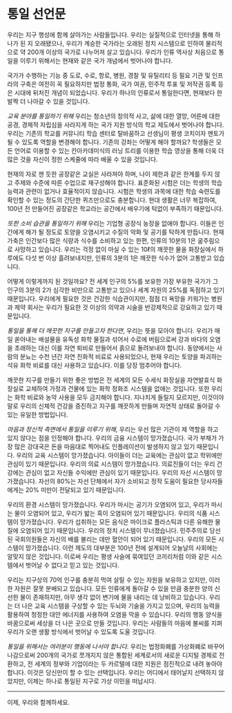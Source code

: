# 통일 선언문



우리는 지구 행성에 함께 살아가는 사람들입니다. 우리는 실질적으로 인터넷을 통해 하나가 된 지 오래됐으나, 우리가 계승한 국가라는 오래된 정치 시스템으로 인하여 물리적으로 약 200개 이상의 국가로 나누어져 살고 있습니다. 우리가 인류 역사상 처음으로 통일을 이루기 위해서는 현재와 같은 국가 개념에서 벗어나야 합니다.

국가가 수행하는 기능 중 도로, 수로, 항로, 병원, 경찰 및 유틸리티 등 필요 기관 및 인프라의 구축은 여전히 꼭 필요하지만 법정 통화, 국가 여권, 민주적 투표 및 저작권 등록 등은 시대에 뒤처진 개념이 되었습니다. 우리가 하나의 인류로서 통일한다면, 현재보다 한 발짝 더 나아갈 수 있을 것입니다.

*교육 분야를 통일하기 위해* 우리는 청소년의 창의적 사고, 삶에 대한 열망, 어른에 대한 공경, 경제적 자립심을 사라지게 하는 국가 지원 방식의 학교 제도에서 벗어나야 합니다. 우리는 기존의 학교를 커뮤니티 학습 센터로 탈바꿈하고 선생님이 평생 코치이자 멘토가 될 수 있도록 역할을 변경해야 합니다. 기존의 강좌는 어떻게 해야 할까요? 학생들은 모든 언어로 이용할 수 있는 칸아카데미식의 러닝 트리를 이용한 학습 영상을 통해 더욱 더 많은 것을 자신이 정한 스케줄에 따라 배울 수 있을 것입니다.

현재의 자로 잰 듯한 공장같은 교실은 사라져야 하며, 나이 제한과 같은 한계를 두지 않고 주제와 수준에 따른 수업으로 재구성해야 합니다. 표준화된 시험은 더는 학생의 학습 능력과 관련이 없거나 효율적이지 않습니다. 시험은 학생의 과목에 대한 학습 숙련도를 확인할 수 있는 정도의 간단한 퀴즈만으로도 충분합니다. 현대 생활은 너무 복잡하여, 100년 전 만들어진 공장같은 학교라는 공간에서 배우기에 턱없이 부족하기 때문입니다.

*또한 소비 습관을 통일하기 위해* 우리는 기업형 공장식 농장을 없애야 합니다. 이들은 인간에게 해가 될 정도로 토양을 오염시키고 수질의 악화 및 공기를 탁하게 만듭니다. 현재 가축은 인간보다 많은 식량과 식수를 소비하고 있는 한편, 인류의 10분의 1은 굶주림으로 사망하고 있습니다. 우리는 걱정 없이 마실 수 있는 10ℓ의 깨끗한 물을 화장실에서 하루에도 다섯 번 이상 흘려보내지만, 인류의 3분의 1은 깨끗한 식수가 없어 고통받고 있습니다.

어떻게 이렇게까지 된 것일까요? 전 세계 인구의 5%를 보유한 가장 부유한 국가가 그 인구의 3분의 2가 심각한 비만으로 고통받고 있으나 세계 자원의 25%를 독점하고 있기 때문입니다. 우리에게 필요한 것은 건강한 식습관이지만, 점점 더 욕망을 키워가는 병원과 제약 회사는 우리가 필요한 것 이상의 의약과 시술을 반강제적으로 강요하고 있기 때문입니다.

*통일을 통해 더 깨끗한 지구를 만들고자 한다면*, 우리는 뜻을 모아야 합니다. 우리가 매일 쏟아내는 배설물을 유독성 화학 물질과 섞어서 수로에 버림으로써 강과 바다의 오염을 초래하는 대신 이를 자연 퇴비로 만들어서 흙으로 돌려보내야 합니다. 동양에서는 사람의 분뇨는 수천 년간 자연 친화적 비료로 사용되었으나, 현재 우리는 토양을 파괴하는 석유 화학 비료를 대신 사용하고 있습니다. 이를 당장 멈추어야 합니다.

깨끗한 지구를 만들기 위한 좋은 방법은 전 세계의 모든 수세식 화장실을 자연발효식 화장실로 교체하여 가정과 건물에 있는 화학 정화조 시스템을 없애는 것입니다. 또한 우리는 화학 비료와 농약 사용을 모두 금지해야 합니다. 지나치게 들릴지 모르지만, 이것이야말로 우리의 신체적 건강을 증진하고 지구를 깨끗하게 만들며 자연적 상태로 돌아갈 수 있는 유일한 방법입니다.

*마음과 정신적 측면에서 통일을 이루기 위해*, 우리는 우선 많은 기관이 제 역할을 하고 있지 않다는 점을 인정해야 합니다. 우리의 금융 시스템이 망가졌습니다. 국가 부채가 가장 많은 강대국은 돈을 마음대로 찍어내도 인플레이션이 발생하지 않고 있기 때문입니다. 우리의 교육 시스템이 망가졌습니다. 아이들이 더는 교육에는 관심이 없고 학위에만 관심이 있기 때문입니다. 우리의 의료 시스템이 망가졌습니다. 의료진들이 더는 우리 건강에는 관심이 없고 자신들 수익에만 관심이 있기 때문입니다. 우리의 자선 시스템이 망가졌습니다. 자선의 80%는 자선 단체에서 자가 소비되고 정작 도움이 필요한 당사자들에게는 20% 미만이 전달되고 있기 때문입니다. 

우리의 환경 시스템이 망가졌습니다. 우리가 마시는 공기가 오염되어 있고, 우리가 마시는 물이 오염되어 있고, 우리가 밟는 흑이 오염되어 있기 때문입니다. 우리의 식품 시스템이 망가졌습니다. 우리가 섭취하는 모든 음식은 마이크로 플라스틱과 다른 유해한 물질에 오염되어 있기 때문입니다. 우리의 정치 시스템이 무너졌습니다. 민주주의로 당선된 국회의원들은 자신의 배를 불리는 데만 혈안이 되어 있기 때문입니다. 우리의 모든 시스템이 망가졌습니다. 이런 제도의 대부분은 100년 전에 설계되어 오늘날의 사회에는 알맞지 않은 것입니다. 이로써 우리는 평생 사슬에 묶여있던 코끼리처럼 이와 같은 시스템에서 벗어날 수 없다고 믿고 있는 것입니다.

우리는 지구상의 70억 인구를 충분히 먹여 살릴 수 있는 자원을 보유하고 있지만, 이러한 자원은 잘못 분배되고 있습니다. 모든 인류에게 돌아갈 수 있을 만큼 충분한 양의 신선한 물이 존재하지만, 아무 생각 없이 변기에 물을 내리는 데 낭비하고 있습니다. 우리는 더 나은 교육 시스템을 구상할 수 있는 두뇌와 기술을 가지고 있으며, 우리의 능력을 활용하여 청정한 대안 에너지를 사용하여 오염을 막을 수 있습니다. 우리의 행동 양식을 바꿈으로써 세상을 더 나은 곳으로 만들 것입니다. 우리는 사람들의 마음에 불씨를 지펴 우리가 오랜 생활 방식에서 벗어날 수 있도록 도울 것입니다.

*통일을 위해서는 여러분이 행동에 나서야 합니다*. 우리는 법정화폐를 가상화폐로 바꾸어 나감으로써 200개의 국가로 쪼개지지 않은 통합된 세계로서의 새로운 디지털 경제로 전환하고, 전 세계의 정부와 기업이라는 두 카르텔에 대한 지원은 점진적으로 내려 놓아야 합니다. 이것은 당신만이 할 수 있는 선택입니다. 우리는 어디에서 태어날지 선택하지 않았지만, 이제는 하나로 통일된 지구로 가상 이민을 떠납시다.

---



이제, 우리와 함께하세요.